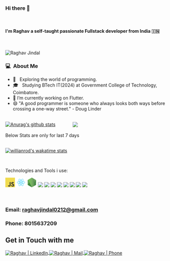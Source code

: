### Hi there 👋
</br>

#### I'm Raghav a self-taught passionate Fullstack developer from India 🇮🇳
</br>


![Raghav Jindal](https://user-images.githubusercontent.com/75308493/160169457-7c59b1e5-ff22-4ad9-990b-986a63f24995.jpg)
</br>

### 💻 &nbsp;About Me 

- 🤔 &nbsp; Exploring the world of programming.
- 🎓 &nbsp; Studying BTech IT(2024) at Government College of Technology, Coimbatore.
- 🔭  I’m currently working on Flutter.
- 😄 "A good programmer is someone who always looks both ways before crossing a one-way street." - Doug Linder

</br>
 <a href="https://github.com/anuraghazra/github-readme-stats"><img align="center" src="https://github-readme-stats.vercel.app/api?username=HiberNuts&show_icons=true&theme=rose_pine" alt="Anurag's github stats" /></a>  <a  href="https://github.com/anuraghazra/github-readme-stats"><img style="margin-left: 50px" align="center" src="https://github-readme-stats.vercel.app/api/top-langs/?username=HiberNuts&layout=compact&theme=dark&hide_border=true" /></a> 
</br>

<!-- <div>

![Anurag's GitHub stats](https://github-readme-stats.vercel.app/api?username=HiberNuts&show_icons=true&theme=rose_pine)
</br>
[![Top Langs](https://github-readme-stats.vercel.app/api/top-langs/?username=HiberNuts&layout=compact)](https://github.com/anuraghazra/github-readme-stats)
</div> -->
</br>
<div>
Below Stats are only for last 7 days
</br>
</br>

[![willianrod's wakatime stats](https://github-readme-stats.vercel.app/api/wakatime?username=HiberNuts&v=2)](https://github.com/anuraghazra/github-readme-stats)
</div>



</br>

Technologies and Tools i use:
</br>
<div>
<img height="30" src="https://raw.githubusercontent.com/github/explore/80688e429a7d4ef2fca1e82350fe8e3517d3494d/topics/javascript/javascript.png">
<img height="30" src="https://raw.githubusercontent.com/github/explore/80688e429a7d4ef2fca1e82350fe8e3517d3494d/topics/react/react.png">
<img height="30" src="https://raw.githubusercontent.com/github/explore/80688e429a7d4ef2fca1e82350fe8e3517d3494d/topics/nodejs/nodejs.png">  
  <img height="30" src="https://cdn.sanity.io/images/l8v0l0pb/production/b746d30f5d5e9b943560278ffaedef5b230d4b53-67x40.svg">
<img height="30" src="https://1000logos.net/wp-content/uploads/2020/08/MongoDB-Emblem-500x313.jpg">
<img height="30" src="https://cdn.sanity.io/images/l8v0l0pb/production/d8c8025b1695a3f14f849b99afc71d917ef40813-480x480.png">
<img height="30" src="https://cdn.sanity.io/images/l8v0l0pb/production/08ac37aeccf34ea0b7c4649e221679220d7c2ceb-480x480.png"> 
<img height="30" src="https://cdn.sanity.io/images/l8v0l0pb/production/a804a741fb26f6c236c73086a87cfc9f64106401-480x480.png">
  <img height="30" src="https://cdn.sanity.io/images/l8v0l0pb/production/4fe2a405f87c20361b6231f2ff542dfa79aea801-64x64.png">
  <img height="30" src="https://cdn.sanity.io/images/l8v0l0pb/production/7e26d6d140d015c48792871ed30231c133f929c0-48x48.png">
  <img height="30" src="https://cdn.sanity.io/images/l8v0l0pb/production/09532d7c1755c8a4086fc78d7edef8b71d398317-64x64.png">

</div>


</br>
</br>

### Email: raghavjindal0212@gmail.com
### Phone: 8015637209

## Get in Touch with me
<div>
  <a href="https://www.linkedin.com/in/raghav-jindal-a56538212/">
    <img align="center" alt="Raghav | LinkedIn" width="50px" src="https://img.icons8.com/color/2x/linkedin.png" />
  </a>
  <a href="mailto:raghavjindal0212@gmail.com">
    <img align="center" alt="Raghav | Mail" width="50px" src="https://img.icons8.com/bubbles/2x/apple-mail.png" />
  </a>
  <a href="tel:+918015637209">
    <img align="center" alt="Raghav | Phone" width="50px" src="https://img.icons8.com/bubbles/344/apple-phone.png" />
  </a>
</div>


<!--
**HiberNuts/HiberNuts** is a ✨ _special_ ✨ repository because its `README.md` (this file) appears on your GitHub profile.

Here are some ideas to get you started:

- 🔭 I’m currently working on ...
- 🌱 I’m currently learning ...
- 👯 I’m looking to collaborate on ...
- 🤔 I’m looking for help with ...
- 💬 Ask me about ...
- 📫 How to reach me: ...
- 😄 Pronouns: ...
- ⚡ Fun fact: ...
-->
